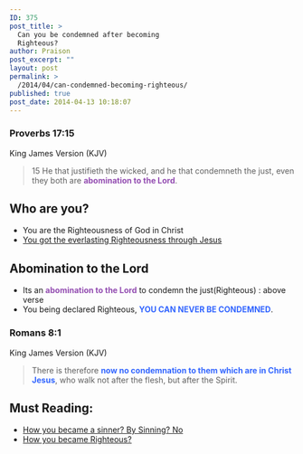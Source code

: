 ```yaml
---
ID: 375
post_title: >
  Can you be condemned after becoming
  Righteous?
author: Praison
post_excerpt: ""
layout: post
permalink: >
  /2014/04/can-condemned-becoming-righteous/
published: true
post_date: 2014-04-13 10:18:07
---
```

<div>
<h3>Proverbs 17:15</h3>
King James Version (KJV)

</div>
<div>
<blockquote>15 He that justifieth the wicked, and he that condemneth the just, even they both are <span style="color: #934db1;"><strong>abomination to the Lord</strong></span>.</blockquote>
<h2>Who are you?</h2>
<ul>
	<li>You are the Righteousness of God in Christ</li>
	<li><a title="Can we become UnRighteous after becoming Righteous?" href="http://biblerevelation.org/2014/04/10/can-we-become-unrighteous-after-becoming-righteous/" target="_blank" rel="noopener noreferrer">You got the everlasting Righteousness through Jesus</a></li>
</ul>
<h2>Abomination to the Lord</h2>
<ul>
	<li>Its an <span style="color: #934db1;"><strong>abomination to the Lord</strong></span> to condemn the just(Righteous) : above verse</li>
	<li>You being declared Righteous, <strong><span style="color: #3366ff;">YOU CAN NEVER BE CONDEMNED</span></strong>.</li>
</ul>
<div>
<h3>Romans 8:1</h3>
King James Version (KJV)

</div>
<div>
<blockquote>There is therefore <span style="color: #3366ff;"><strong>now no condemnation to them which are in Christ Jesus</strong></span>, who walk not after the flesh, but after the Spirit.</blockquote>
<h2>Must Reading:</h2>
<ul>
	<li><a title="How you became a Sinner? by Sinning? NO" href="http://biblerevelation.org/2014/03/27/how-you-became-a-sinner-by-sinning-no/">How you became a sinner? By Sinning? No</a></li>
	<li><a title="How you became Righteous?" href="http://biblerevelation.org/2014/04/10/how-you-became-righteous/">How you became Righteous?</a></li>
</ul>
</div>
</div>
